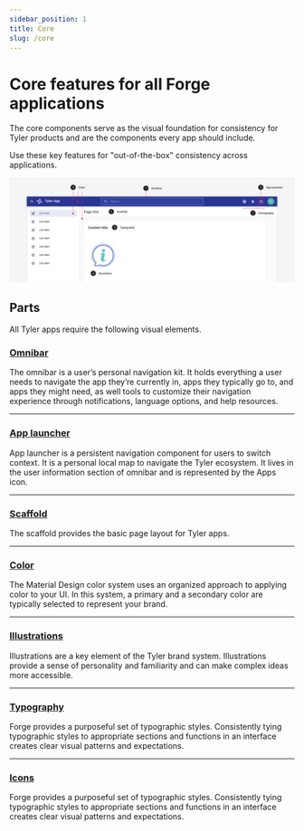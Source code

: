 ```yaml
---
sidebar_position: 1
title: Core
slug: /core
---
```


# Core features for all Forge applications

The core components serve as the visual foundation for consistency for Tyler products and are the components every app should include.

Use these key features for "out-of-the-box" consistency across applications.

<ImageBlock fullWidth={true} padded={false}>

![Image of the core components as demonstrated on a Tyler app.](./images/core-components-diagram.png)

</ImageBlock>

## Parts

All Tyler apps require the following visual elements. 

### [Omnibar](/core/components/omnibar)

The omnibar is a user’s personal navigation kit. It holds everything a user needs to navigate the app they’re currently in, apps they typically go to, and apps they might need, as well tools to customize their navigation experience through notifications, language options, and help resources.

---

### [App launcher](/core/components/app-launcher)

App launcher is a persistent navigation component for users to switch context. It is a personal local map to navigate the Tyler ecosystem. It lives in the  user information section of omnibar and is represented by the Apps icon. 

---

### [Scaffold](/core/layout/scaffold)

The scaffold provides the basic page layout for Tyler apps.

---

### [Color](/styles/color)

The Material Design color system uses an organized approach to applying color to your UI. In this system, a primary and a secondary color are typically selected to represent your brand.

---

### [Illustrations](/core/styles/illustrations)

Illustrations are a key element of the Tyler brand system. Illustrations provide a sense of personality and familiarity and can make complex ideas more accessible. 

---

### [Typography](/styles/typography)

Forge provides a purposeful set of typographic styles. Consistently tying typographic styles to appropriate sections and functions in an interface creates clear visual patterns and expectations. 

---

### [Icons](/core/styles/icons)

Forge provides a purposeful set of typographic styles. Consistently tying typographic styles to appropriate sections and functions in an interface creates clear visual patterns and expectations. 
